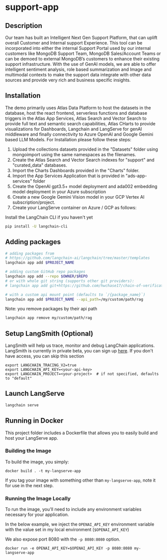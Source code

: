 # support-app
## Description

Our team has built an Intelligent Next Gen Support Platform, that can uplift overall Customer and Internal  support Experience. 
This tool can be incorporated into either the internal Support Portal used by our internal customers like MongoDB Support Team, MongoDB Sales/Account Teams or can be demoed to external MongoDB’s customers to enhance their existing support infrastructure. With the use of GenAI models, we are able to offer intelligent sentiment analysis, role based summarization and Image and multimodal contexts to make the support data integrate with other data sources and provide very rich and business specific insights. 

## Installation

The demo primarily uses Atlas Data Platform to host the datasets in the database, host the react frontend, serverless functions and database triggers in the Atlas App Services, Atlas Search and Vector Search to provide full text and semantic search capabilities, Atlas CHarts to provide visualizations for Dashboards, Langchain and LangServe for genAI middleware and finally connectivity to Azure OpenAI and Google Gemini based LLM Models. For Installation please follow these steps:

1. Upload the collections datasets provided in the "Datasets" folder using mongoimport using the same namespaces as the filenames.
2. Create the Atlas Search and Vector Search indexes for "support" and "curated_data" databases.
3. Import the Charts Dashboards provided in the "Charts" folder.
4. Import the App Services Application that is provided in "ads-app-services" folder
5. Create the OpenAI gpt3.5+ model deployment and ada002 embedding model deployment in your Azure subscription
6. Create a new Google Gemini Vision model in your GCP Vertex AI subscription/project.
7. Create your LangServe container on Azure / GCP as follows: 

Install the LangChain CLI if you haven't yet

```bash
pip install -U langchain-cli
```

## Adding packages

```bash
# adding packages from 
# https://github.com/langchain-ai/langchain/tree/master/templates
langchain app add $PROJECT_NAME

# adding custom GitHub repo packages
langchain app add --repo $OWNER/$REPO
# or with whole git string (supports other git providers):
# langchain app add git+https://github.com/hwchase17/chain-of-verification

# with a custom api mount point (defaults to `/{package_name}`)
langchain app add $PROJECT_NAME --api_path=/my/custom/path/rag
```

Note: you remove packages by their api path

```bash
langchain app remove my/custom/path/rag
```

## Setup LangSmith (Optional)
LangSmith will help us trace, monitor and debug LangChain applications. 
LangSmith is currently in private beta, you can sign up [here](https://smith.langchain.com/). 
If you don't have access, you can skip this section


```shell
export LANGCHAIN_TRACING_V2=true
export LANGCHAIN_API_KEY=<your-api-key>
export LANGCHAIN_PROJECT=<your-project>  # if not specified, defaults to "default"
```

## Launch LangServe

```bash
langchain serve
```

## Running in Docker

This project folder includes a Dockerfile that allows you to easily build and host your LangServe app.

### Building the Image

To build the image, you simply:

```shell
docker build . -t my-langserve-app
```

If you tag your image with something other than `my-langserve-app`,
note it for use in the next step.

### Running the Image Locally

To run the image, you'll need to include any environment variables
necessary for your application.

In the below example, we inject the `OPENAI_API_KEY` environment
variable with the value set in my local environment
(`$OPENAI_API_KEY`)

We also expose port 8080 with the `-p 8080:8080` option.

```shell
docker run -e OPENAI_API_KEY=$OPENAI_API_KEY -p 8080:8080 my-langserve-app
```
